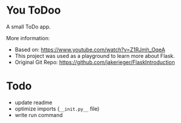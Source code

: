 # You ToDoo
A small ToDo app. 

More information:
- Based on: https://www.youtube.com/watch?v=Z1RJmh_OqeA
- This project was used as a playground to learn more about Flask.
- Original Git Repo: https://github.com/jakerieger/FlaskIntroduction


# Todo
- update readme
- optimize imports (`__init.py__` file)
- write run command